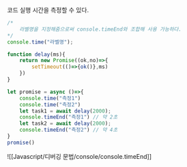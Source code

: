 
코드 실행 시간을 측정할 수 있다.
```js
/*
	라벨명을 지정해줌으로써 console.timeEnd와 조합해 사용 가능하다.
*/
console.time("라벨명");
```


```js
function delay(ms){  
    return new Promise((ok,no)=>{  
        setTimeout(()=>{ok()},ms)  
    })  
}  

let promise = async ()=>{  
    console.time("측정1")  
    console.time("측정2")  
    let task1 = await delay(2000);  
    console.timeEnd("측정1") // 약 2초  
    let task2 = await delay(2000);  
    console.timeEnd("측정2") // 약 4초  
}  
promise()

```




![[Javascript/디버깅 문법/console/console.timeEnd]]